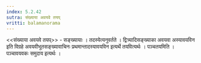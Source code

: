 ```yaml
---
index: 5.2.42
sutra: संख्याया अवयवे तयप्‌
vritti: balamanorama
---
```


<<संख्याया अवयवे तयप्>> - सङ्ख्यायाः । तदस्येत्यनुवर्तते । द्वित्र्यादिसङ्ख्याका अवयवा अस्यावयविन इति विग्रहे अवयवीभूतसङ्ख्यावाचिनः प्रथमान्तादस्यावयविन इत्यर्थे तयवित्यर्थः । पञ्चतयमिति । पञ्चावयवकः समुदाय इत्यर्थः ।